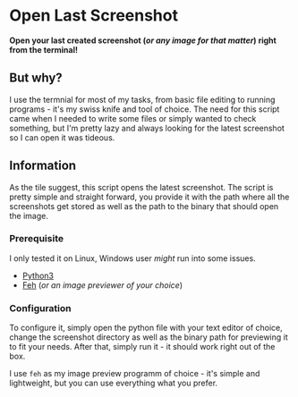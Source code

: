 # Open Last Screenshot

__Open your last created screenshot (_or any image for that matter_) right from the terminal!__

## But why?

I use the termnial for most of my tasks, from basic file editing to running programs - it's my swiss knife and tool of choice.
The need for this script came when I needed to write some files or simply wanted to check something, but I'm pretty lazy and always looking for the latest screenshot so I can open it was tideous.

## Information

As the tile suggest, this script opens the latest screenshot.
The script is pretty simple and straight forward, you provide it with the path where all the screenshots get stored as well as the path to the binary that should open the image.

### Prerequisite

I only tested it on Linux, Windows user _might_ run into some issues.

- [Python3](https://www.python.org/downloads/)
- [Feh](https://github.com/derf/feh) (_or an image previewer of your choice_)

### Configuration

To configure it, simply open the python file with your text editor of choice, change the screenshot directory as well as the binary path for previewing it to fit your needs.
After that, simply run it - it should work right out of the box.

I use ```feh``` as my image preview programm of choice - it's simple and lightweight, but you can use everything what you prefer.
